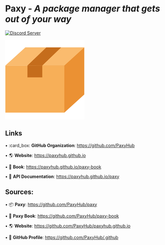 # Paxy - *A package manager that gets out of your way*

[![Discord Server](https://dcbadge.vercel.app/api/server/vFG57wDxsd?style=flat)](https://discord.gg/vFG57wDxsd)

![Paxy Logo](paxy_logo.png)

## Links

• :card_box: **GitHub Organization**: https://github.com/PaxyHub

• :earth_americas: **Website**: https://paxyhub.github.io

• :blue_book: **Book**: https://paxyhub.github.io/paxy-book

• :bookmark_tabs: **API Documentation**: https://paxyhub.github.io/paxy

## Sources:

• :package: **Paxy**: https://github.com/PaxyHub/paxy 

• :blue_book: **Paxy Book**: https://github.com/PaxyHub/paxy-book

• :earth_americas: **Website**: https://github.com/PaxyHub/paxyhub.github.io

• :busts_in_silhouette: **GitHub Profile**: https://github.com/PaxyHub/.github
